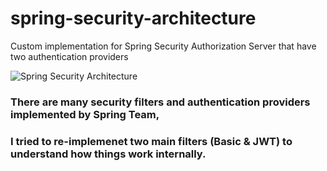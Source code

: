 # spring-security-architecture
Custom implementation for Spring Security Authorization Server that have two authentication providers 

![Spring Security Architecture](https://backendstory.com/content/images/size/w1000/2022/02/7.-Scenario-5.1---Multiple-Custom-AuthenticationProvider-1.png)

### There are many security filters and authentication providers implemented by Spring Team,
### I tried to re-implemenet two main filters (Basic & JWT) to understand how things work internally.
